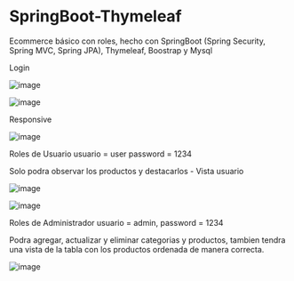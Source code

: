 # SpringBoot-Thymeleaf
Ecommerce básico con roles, hecho con SpringBoot (Spring Security, Spring MVC, Spring JPA), Thymeleaf, Boostrap y Mysql

Login

![image](https://user-images.githubusercontent.com/87833024/214857289-7db94921-6cfd-48f2-88b2-17a8c6be9a15.png)

![image](https://user-images.githubusercontent.com/87833024/214855282-0bdbcf88-30c2-46aa-a24a-062f65c1fda5.png)


Responsive

![image](https://user-images.githubusercontent.com/87833024/214855465-5d998861-cb89-4bd6-8668-736d4d30733b.png)

Roles de Usuario
usuario = user
password = 1234

Solo podra observar los productos y destacarlos - Vista usuario

![image](https://user-images.githubusercontent.com/87833024/214858352-c7ece92c-785b-4d39-906d-f6330a554e0c.png)


![image](https://user-images.githubusercontent.com/87833024/214855507-c9602b82-affa-40d4-be0d-78d50e446a85.png)

Roles de Administrador
usuario = admin, 
password = 1234

Podra agregar, actualizar y eliminar categorias y productos, tambien tendra una vista de la tabla con los productos ordenada de manera correcta.

![image](https://user-images.githubusercontent.com/87833024/214858777-7035af14-6fa9-4d48-8dc2-433e3a8719a9.png)






